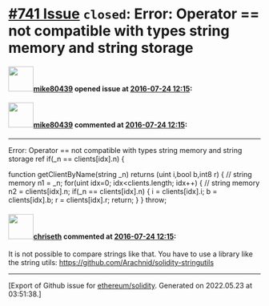 # [\#741 Issue](https://github.com/ethereum/solidity/issues/741) `closed`: Error: Operator == not compatible with types string memory and string storage 

#### <img src="https://avatars.githubusercontent.com/u/363650?v=4" width="50">[mike80439](https://github.com/mike80439) opened issue at [2016-07-24 12:15](https://github.com/ethereum/solidity/issues/741):



#### <img src="https://avatars.githubusercontent.com/u/363650?v=4" width="50">[mike80439](https://github.com/mike80439) commented at [2016-07-24 12:15](https://github.com/ethereum/solidity/issues/741#issuecomment-234774154):

---

Error: Operator == not compatible with types string memory and string storage ref
      if(_n == clients[idx].n) {

  function getClientByName(string _n) returns (uint i,bool b,int8 r) {
//    string memory n1 = _n;
    for(uint idx=0; idx<clients.length; idx++) {
//      string memory n2 = clients[idx].n;
      if(_n == clients[idx].n) {
        i = clients[idx].i;
        b = clients[idx].b;
        r = clients[idx].r;
        return;
      }
    }
    throw;

#### <img src="https://avatars.githubusercontent.com/u/9073706?v=4" width="50">[chriseth](https://github.com/chriseth) commented at [2016-07-24 12:15](https://github.com/ethereum/solidity/issues/741#issuecomment-234911487):

It is not possible to compare strings like that. You have to use a library like the string utils: https://github.com/Arachnid/solidity-stringutils


-------------------------------------------------------------------------------



[Export of Github issue for [ethereum/solidity](https://github.com/ethereum/solidity). Generated on 2022.05.23 at 03:51:38.]
